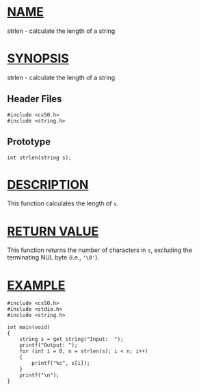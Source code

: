 # [NAME](#name)

strlen - calculate the length of a string

# [SYNOPSIS](#synopsis)

strlen - calculate the length of a string

## Header Files

    #include <cs50.h>
    #include <string.h>

## Prototype

    int strlen(string s);

# [DESCRIPTION](#description)

This function calculates the length of `s`.

# [RETURN VALUE](#return-value)

This function returns the number of characters in `s`, excluding the terminating NUL byte (i.e., `'\0'`).

# [EXAMPLE](#example)

    #include <cs50.h>
    #include <stdio.h>
    #include <string.h>

    int main(void)
    {
        string s = get_string("Input:  ");
        printf("Output: ");
        for (int i = 0, n = strlen(s); i < n; i++)
        {
            printf("%c", s[i]);
        }
        printf("\n");
    }
